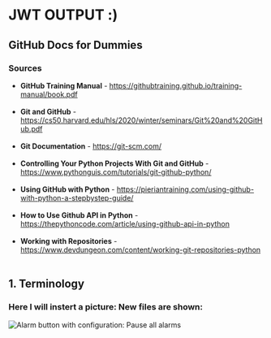 # JWT OUTPUT :)

## GitHub Docs for Dummies

### Sources

* **GitHub Training Manual** - <https://githubtraining.github.io/training-manual/book.pdf> <br><br>
* **Git and GitHub** - <https://cs50.harvard.edu/hls/2020/winter/seminars/Git%20and%20GitHub.pdf> <br><br>
* **Git Documentation** - <https://git-scm.com/> <br><br>
* **Controlling Your Python Projects With Git and GitHub** - <https://www.pythonguis.com/tutorials/git-github-python/><br><br>
* **Using GitHub with Python** - <https://pieriantraining.com/using-github-with-python-a-stepbystep-guide/><br><br>
* **How to Use Github API in Python** - <https://thepythoncode.com/article/using-github-api-in-python><br><br>
* **Working with Repositories** - <https://www.devdungeon.com/content/working-git-repositories-python><br><br>

## 1. Terminology

### Here I will instert a picture: New files are shown:
![Alarm button with configuration: Pause all alarms](<contents/assets/10.PNG>)  
